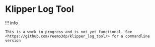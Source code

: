# Klipper Log Tool

!!! info

    This is a work in progress and is not yet functional. See <https://github.com/reemo3dp/klipper_log_tool/> for a commandline version

<script type="module" src="/assets/js/KlipperLogTool.js"></script>

<wizard-klipper-log-tool/>
